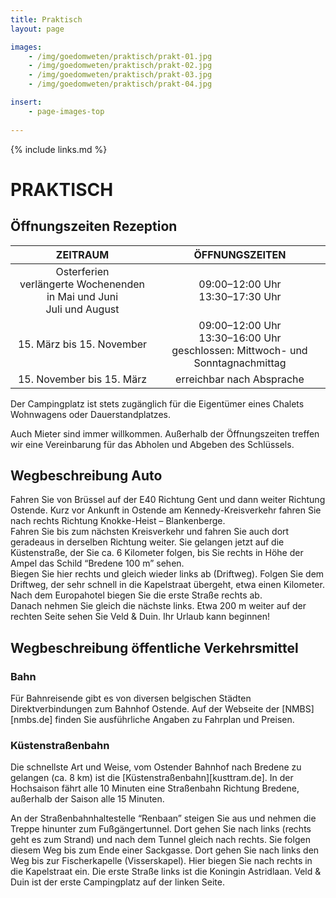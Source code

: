 ```yaml
---
title: Praktisch
layout: page

images:
    - /img/goedomweten/praktisch/prakt-01.jpg
    - /img/goedomweten/praktisch/prakt-02.jpg
    - /img/goedomweten/praktisch/prakt-03.jpg
    - /img/goedomweten/praktisch/prakt-04.jpg

insert:
    - page-images-top
    
---
```


{% include links.md %}

# PRAKTISCH


## Öffnungszeiten Rezeption

ZEITRAUM                        | ÖFFNUNGSZEITEN      | 
:------------------------------:|:-----------:|
Osterferien<br>verlängerte Wochenenden in Mai und Juni<br>Juli und August               |09:00–12:00 Uhr<br>13:30–17:30 Uhr
15. März bis 15. November        |09:00–12:00 Uhr<br>13:30–16:00 Uhr<br>geschlossen: Mittwoch- und Sonntagnachmittag
15. November bis 15. März        |erreichbar nach Absprache     


Der Campingplatz ist stets zugänglich für die Eigentümer eines Chalets Wohnwagens oder Dauerstandplatzes.

Auch Mieter sind immer willkommen. Außerhalb der Öffnungszeiten treffen wir eine Vereinbarung für das Abholen und Abgeben des Schlüssels.


## Wegbeschreibung Auto

Fahren Sie von Brüssel auf der E40 Richtung Gent und dann weiter Richtung Ostende. Kurz vor Ankunft in Ostende am Kennedy-Kreisverkehr fahren Sie nach rechts Richtung Knokke-Heist – Blankenberge.<br>
Fahren Sie bis zum nächsten Kreisverkehr und fahren Sie auch dort geradeaus in derselben Richtung weiter. Sie gelangen jetzt auf die Küstenstraße, der Sie ca. 6 Kilometer folgen, bis Sie rechts in Höhe der Ampel das Schild “Bredene 100 m” sehen.<br> 
Biegen Sie hier rechts und gleich wieder links ab (Driftweg). Folgen Sie dem Driftweg, der sehr schnell in die Kapelstraat übergeht, etwa einen Kilometer. Nach dem Europahotel biegen Sie die erste Straße rechts ab.<br>
Danach nehmen Sie gleich die nächste links. Etwa 200 m weiter auf der rechten Seite sehen Sie Veld & Duin. Ihr Urlaub kann beginnen!

## Wegbeschreibung öffentliche Verkehrsmittel


### Bahn

Für Bahnreisende gibt es von diversen belgischen Städten Direktverbindungen zum Bahnhof Ostende. Auf der Webseite der [NMBS][nmbs.de] finden Sie ausführliche Angaben zu Fahrplan und Preisen.

### Küstenstraßenbahn

Die schnellste Art und Weise, vom Ostender Bahnhof nach Bredene zu gelangen (ca. 8 km) ist die [Küstenstraßenbahn][kusttram.de]. In der Hochsaison fährt alle 10 Minuten eine Straßenbahn Richtung Bredene, außerhalb der Saison alle 15 Minuten.<br>

An der Straßenbahnhaltestelle “Renbaan” steigen Sie aus und nehmen die Treppe hinunter zum Fußgängertunnel. Dort gehen Sie nach links (rechts geht es zum Strand) und nach dem Tunnel gleich nach rechts. Sie folgen diesem Weg bis zum Ende einer Sackgasse. Dort gehen Sie nach links den Weg bis zur Fischerkapelle (Visserskapel). Hier biegen Sie nach rechts in die Kapelstraat ein. Die erste Straße links ist die Koningin Astridlaan. Veld & Duin ist der erste Campingplatz auf der linken Seite.


